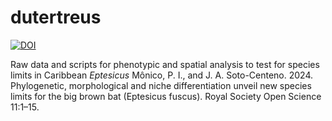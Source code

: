 # dutertreus

<a href="https://zenodo.org/badge/latestdoi/690428625"><img src="https://zenodo.org/badge/690428625.svg" alt="DOI"></a>

Raw data and scripts for phenotypic and spatial analysis to test for species limits in Caribbean <i>Eptesicus</i>
Mônico, P. I., and J. A. Soto-Centeno. 2024. Phylogenetic, morphological and niche differentiation unveil new species limits for the big brown bat (Eptesicus fuscus). Royal Society Open Science 11:1–15.

